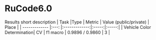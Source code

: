# RuCode6.0

Results short description
| Task                       |Type | Metric        | Value (public/private) | Place |
| -------------              |:---: |:-------------:|:-----:|:-----:|
| Vehicle Color Determination| CV  | f1 macro      |  0.9896 / 0.9860   | 3   |
